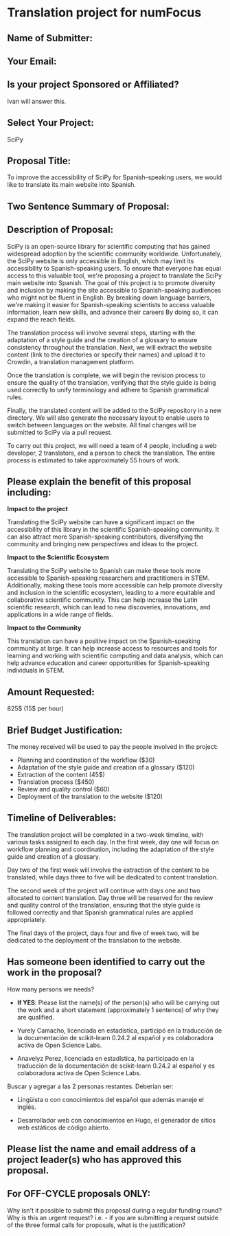 # Translation project for numFocus

<!-- This document is intended to provide you with a copy of the questions that are -->
<!-- asked in the Small Development Grant Proposal Submission form, so that you can -->
<!-- prepare, share, and edit your answers prior to submission. -->
<!---->
<!-- Please note: All proposals for the SDG program must be submitted through the -->
<!-- form to be considered for funding. -->

## Name of Submitter:

## Your Email:

## Is your project Sponsored or Affiliated?

Ivan will answer this.

## Select Your Project:

SciPy

## Proposal Title:

To improve the accessibility of SciPy for Spanish-speaking users, we would
like to translate its main website into Spanish.

## Two Sentence Summary of Proposal:

## Description of Proposal:

<!-- No more than 750 words (4,500 characters max) -->

SciPy is an open-source library for scientific computing that has gained
widespread adoption by the scientific community worldwide.
Unfortunately, the SciPy website is only accessible in English, which may
limit its accessibility to Spanish-speaking users.
To ensure that everyone has equal access to this valuable tool, we're proposing
a project to translate the SciPy main website into Spanish.
The goal of this project is to promote diversity and inclusion by making the
site accessible to Spanish-speaking audiences who might not be fluent in
English.
By breaking down language barriers, we're making it easier for Spanish-speaking
scientists to access valuable information, learn new skills, and advance their
careers By doing so, it can expand the reach fields.

The translation process will involve several steps, starting with the
adaptation of a style guide and the creation of a glossary to ensure
consistency throughout the translation.
Next, we will extract the website content (link to the directories or specify
their names) and upload it to Crowdin, a translation management platform.

Once the translation is complete, we will begin the revision process to ensure
the quality of the translation, verifying that the style guide is being used
correctly to unify terminology and adhere to Spanish grammatical rules.

Finally, the translated content will be added to the SciPy repository in a new
directory.
We will also generate the necessary layout to enable users to switch between
languages on the website.
All final changes will be submitted to SciPy via a pull request.

To carry out this project, we will need a team of 4 people, including a web
developer, 2 translators, and a person to check the translation.
The entire process is estimated to take approximately 55 hours of work.

## Please explain the benefit of this proposal including:

<!-- -Impact to the project -->
<!-- -Impact to the scientific ecosystem -->
<!-- -Impact to the community -->
<!-- No more than 400 words (2,500 characters max) -->

**Impact to the project**

Translating the SciPy website can have a significant impact on the accessibility
of this library in the scientific Spanish-speaking community.
It can also attract more Spanish-speaking contributors, diversifying the
community and bringing new perspectives and ideas to the project.

**Impact to the Scientific Ecosystem**

Translating the SciPy website to Spanish can make these tools more accessible to
Spanish-speaking researchers and practitioners in STEM.
Additionally, making these tools more accessible can
help promote diversity and inclusion in the scientific ecosystem, leading to a
more equitable and collaborative scientific community.
This can help increase the Latin scientific research, which can lead to new
discoveries, innovations, and applications in a wide range of fields.

**Impact to the Community**

This translation can have a positive impact on the Spanish-speaking community
at large.
It can help increase access to resources and tools for learning and working
with scientific computing and data analysis, which can help advance education
and career opportunities for Spanish-speaking individuals in STEM.

## Amount Requested:

825$ (15$ per hour)

## Brief Budget Justification:

<!-- (Please include hours and/or pay rates) -->
<!-- How will the money be spent? -->

The money received will be used to pay the people involved in the project:

- Planning and coordination of the workflow ($30)
- Adaptation of the style guide and creation of a glossary ($120)
- Extraction of the content (45$)
- Translation process ($450)
- Review and quality control ($60)
- Deployment of the translation to the website ($120)

<!-- Nota: Se estima que un traductor(a) gane 0.05$ por palabra y que una persona -->
<!-- puede traducir 300-350 palabras por hora. Se asume en este caso, que la -->
<!-- persona va a traducir 300 palabras por hora. -->

## Timeline of Deliverables:

<!-- Please include specific timelines showing when you will achieve the proposed work. -->

The translation project will be completed in a two-week timeline, with various
tasks assigned to each day.
In the first week, day one will focus on workflow planning and coordination,
including the adaptation of the style guide and creation of a glossary.

Day two of the first week will involve the extraction of the content to be
translated, while days three to five will be dedicated to content translation.

The second week of the project will continue with days one and two allocated
to content translation.
Day three will be reserved for the review and quality control of the
translation, ensuring that the style guide is followed correctly and that
Spanish grammatical rules are applied appropriately.

The final days of the project, days four and five of week two, will be
dedicated to the deployment of the translation to the website.

<!-- Explicar con más detalle las actividades. -->
<!-- puede hacerse en etapas y estimar un tiempo para cada una de ellas. -->
<!---->
<!-- - Semana 1: -->
<!--   - Día 1: -->
<!--     Planeación y coordinación del flujo de trabajo -->
<!--     Adaptación de guía de estilo y creación de glosario -->
<!--   - Día 2: -->
<!--     Extracción del contenido a traducir -->
<!--   - Días 3-5: -->
<!--     Traducción del contenido -->
<!-- - Semana 2: -->
<!--   - Días 1-2: -->
<!--     Traducción del contenido -->
<!--   - Día 3: -->
<!--     Revisión y control de calidad de la traducción -->
<!--   - Días 4-5 -->
<!--     Despliegue de la traducción al sitio web -->

## Has someone been identified to carry out the work in the proposal?

How many persons we needs?

- **If YES**: Please list the name(s) of the person(s) who will be carrying out
  the work and a short statement (approximately 1 sentence) of why they are
  qualified.

- Yurely Camacho, licenciada en estadística, participó en la traducción
  de la documentación de scikit-learn 0.24.2 al español y es colaboradora activa
  de Open Science Labs.
- Anavelyz Perez, licenciada en estadística, ha participado en la
  traducción de la documentación de scikit-learn 0.24.2 al español y es
  colaboradora activa de Open Science Labs.

Buscar y agregar a las 2 personas restantes. Deberían ser:

- Lingüista o con conocimientos del español que además maneje el inglés.

- Desarrollador web con conocimientos en Hugo, el generador de sitios web
  estáticos de código abierto.

## Please list the name and email address of a project leader(s) who has approved this proposal.

## For OFF-CYCLE proposals ONLY:

Why isn't it possible to submit this proposal during a regular funding round?
Why is this an urgent request? i.e. - if you are submitting a request outside
of the three formal calls for proposals, what is the justification?
